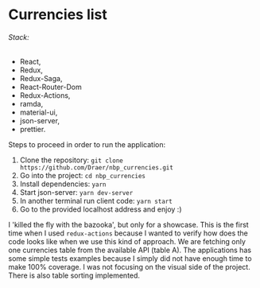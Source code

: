 # Currencies list

###### Stack: 
 * React,
 * Redux,
 * Redux-Saga,
 * React-Router-Dom
 * Redux-Actions,
 * ramda,
 * material-ui,
 * json-server,
 * prettier.

 Steps to proceed in order to run the application:
 1. Clone the repository:
 `git clone https://github.com/Draer/nbp_currencies.git`
 2. Go into the project:
 `cd nbp_currencies`
 3. Install dependencies:
 `yarn`
 4. Start json-server:
 `yarn dev-server`
 5. In another terminal run client code:
 `yarn start`
 6. Go to the provided localhost address and enjoy :)

I 'killed the fly with the bazooka', but only for a showcase. This is the first time when I used `redux-actions` because I wanted to verify how does the code looks like when we use this kind of approach.
We are fetching only one currencies table from the available API (table A). The applications has some simple tests examples because I simply did not have enough time to make 100% coverage.
I was not focusing on the visual side of the project. There is also table sorting implemented.

